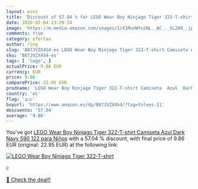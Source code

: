 ```yaml
---
layout: post
title: 'Discount of 57.04 % for LEGO Wear Boy Ninjago Tiger 322-T-shirt '
date: 2020-02-04 13:29:24
image: 'https://m.media-amazon.com/images/I/41MunWYuzNL._AC_._SL200_.jpg'
comments: true
category: ofertas
author: ring
slug: 'B07JVZX4S4-es LEGO Wear Boy Ninjago Tiger 322-T-shirt Camiseta Azul Dark...'
sku: 'B07JVZX4S4-es'
tags: [ 'lego', ]
actualPrice: 9.86 EUR
currency: EUR
price: 9.86
comparePrice: 22.95 EUR
prodname: 'LEGO Wear Boy Ninjago Tiger 322-T-shirt Camiseta  Azul  Dark Navy 590   122 para Niños'
country: 'es'
flag: '🇪🇸'
buyurl: 'https://www.amazon.es/dp/B07JVZX4S4/?tag=tolees-21'
descuento: '57.04'
average: '9.86'
---
```


You've got [LEGO Wear Boy Ninjago Tiger 322-T-shirt Camiseta  Azul  Dark Navy 590   122 para Niños](https://www.amazon.es/dp/B07JVZX4S4/?tag=tolees-21) with a  57.04 % discount, with final price of 9.86 EUR (original: 22.95 EUR) at the following link:

[![LEGO Wear Boy Ninjago Tiger 322-T-shirt ](https://m.media-amazon.com/images/I/41MunWYuzNL._AC_._SL200_.jpg)](https://www.amazon.es/dp/B07JVZX4S4/?tag=tolees-21)

ℹ️:


[🛒 Check the deal!!](https://www.amazon.es/dp/B07JVZX4S4/?tag=tolees-21)
